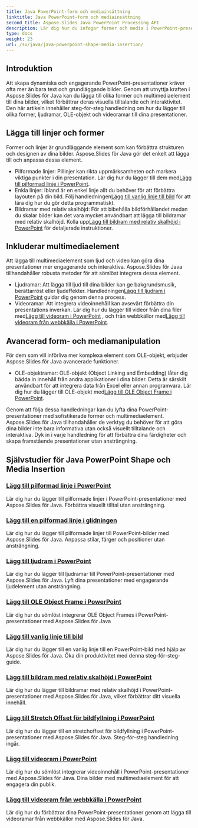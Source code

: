 ```yaml
---
title: Java PowerPoint-form och mediainsättning
linktitle: Java PowerPoint-form och mediainsättning
second_title: Aspose.Slides Java PowerPoint Processing API
description: Lär dig hur du infogar former och media i PowerPoint-presentationer med Aspose.Slides för Java. Handledningar inkluderar att lägga till linjer, ljud, OLE-objekt och videor.
type: docs
weight: 23
url: /sv/java/java-powerpoint-shape-media-insertion/
---
```


## Introduktion

Att skapa dynamiska och engagerande PowerPoint-presentationer kräver ofta mer än bara text och grundläggande bilder. Genom att utnyttja kraften i Aspose.Slides för Java kan du lägga till olika former och multimediaelement till dina bilder, vilket förbättrar deras visuella tilltalande och interaktivitet. Den här artikeln innehåller steg-för-steg handledning om hur du lägger till olika former, ljudramar, OLE-objekt och videoramar till dina presentationer.

## Lägga till linjer och former

Former och linjer är grundläggande element som kan förbättra strukturen och designen av dina bilder. Aspose.Slides för Java gör det enkelt att lägga till och anpassa dessa element.

-  Pilformade linjer: Pillinjer kan rikta uppmärksamheten och markera viktiga punkter i din presentation. Lär dig hur du lägger till dem med[Lägg till pilformad linje i PowerPoint](./add-arrow-shaped-line-powerpoint/).
- Enkla linjer: Ibland är en enkel linje allt du behöver för att förbättra layouten på din bild. Följ handledningen[Lägg till vanlig linje till bild](./add-plain-line-slide/) för att lära dig hur du gör detta programmatiskt.
-  Bildramar med relativ skalhöjd: För att bibehålla bildförhållandet medan du skalar bilder kan det vara mycket användbart att lägga till bildramar med relativ skalhöjd. Kolla upp[Lägg till bildram med relativ skalhöjd i PowerPoint](./add-relative-scale-height-picture-frame-powerpoint/) för detaljerade instruktioner.

## Inkluderar multimediaelement

Att lägga till multimediaelement som ljud och video kan göra dina presentationer mer engagerande och interaktiva. Aspose.Slides för Java tillhandahåller robusta metoder för att sömlöst integrera dessa element.

-  Ljudramar: Att lägga till ljud till dina bilder kan ge bakgrundsmusik, berättarröst eller ljudeffekter. Handledningen[Lägg till ljudram i PowerPoint](./add-audio-frame-powerpoint/) guidar dig genom denna process.
- Videoramar: Att integrera videoinnehåll kan avsevärt förbättra din presentations inverkan. Lär dig hur du lägger till videor från dina filer med[Lägg till videoram i PowerPoint](./add-video-frame-powerpoint/) , och från webbkällor med[Lägg till videoram från webbkälla i PowerPoint](./add-video-frame-web-source-powerpoint/).

## Avancerad form- och mediamanipulation

För dem som vill införliva mer komplexa element som OLE-objekt, erbjuder Aspose.Slides för Java avancerade funktioner.

-  OLE-objektramar: OLE-objekt (Object Linking and Embedding) låter dig bädda in innehåll från andra applikationer i dina bilder. Detta är särskilt användbart för att integrera data från Excel eller annan programvara. Lär dig hur du lägger till OLE-objekt med[Lägg till OLE Object Frame i PowerPoint](./add-ole-object-frame-powerpoint/).

Genom att följa dessa handledningar kan du lyfta dina PowerPoint-presentationer med sofistikerade former och multimediaelement. Aspose.Slides för Java tillhandahåller de verktyg du behöver för att göra dina bilder inte bara informativa utan också visuellt tilltalande och interaktiva. Dyk in i varje handledning för att förbättra dina färdigheter och skapa framstående presentationer utan ansträngning.
## Självstudier för Java PowerPoint Shape och Media Insertion
### [Lägg till pilformad linje i PowerPoint](./add-arrow-shaped-line-powerpoint/)
Lär dig hur du lägger till pilformade linjer i PowerPoint-presentationer med Aspose.Slides för Java. Förbättra visuellt tilltal utan ansträngning.
### [Lägg till en pilformad linje i glidningen](./add-arrow-shaped-line-slide/)
Lär dig hur du lägger till pilformade linjer till PowerPoint-bilder med Aspose.Slides för Java. Anpassa stilar, färger och positioner utan ansträngning.
### [Lägg till ljudram i PowerPoint](./add-audio-frame-powerpoint/)
Lär dig hur du lägger till ljudramar till PowerPoint-presentationer med Aspose.Slides för Java. Lyft dina presentationer med engagerande ljudelement utan ansträngning.
### [Lägg till OLE Object Frame i PowerPoint](./add-ole-object-frame-powerpoint/)
Lär dig hur du sömlöst integrerar OLE Object Frames i PowerPoint-presentationer med Aspose.Slides för Java
### [Lägg till vanlig linje till bild](./add-plain-line-slide/)
Lär dig hur du lägger till en vanlig linje till en PowerPoint-bild med hjälp av Aspose.Slides för Java. Öka din produktivitet med denna steg-för-steg-guide.
### [Lägg till bildram med relativ skalhöjd i PowerPoint](./add-relative-scale-height-picture-frame-powerpoint/)
Lär dig hur du lägger till bildramar med relativ skalhöjd i PowerPoint-presentationer med Aspose.Slides för Java, vilket förbättrar ditt visuella innehåll.
### [Lägg till Stretch Offset för bildfyllning i PowerPoint](./add-stretch-offset-image-fill-powerpoint/)
Lär dig hur du lägger till en stretchoffset för bildfyllning i PowerPoint-presentationer med Aspose.Slides för Java. Steg-för-steg handledning ingår.
### [Lägg till videoram i PowerPoint](./add-video-frame-powerpoint/)
Lär dig hur du sömlöst integrerar videoinnehåll i PowerPoint-presentationer med Aspose.Slides för Java. Dina bilder med multimediaelement för att engagera din publik.
### [Lägg till videoram från webbkälla i PowerPoint](./add-video-frame-web-source-powerpoint/)
Lär dig hur du förbättrar dina PowerPoint-presentationer genom att lägga till videoramar från webbkällor med Aspose.Slides för Java.
